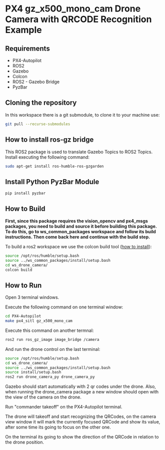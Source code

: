 # PX4 gz_x500_mono_cam Drone Camera with QRCODE Recognition Example


## Requirements

- PX4-Autopilot
- ROS2
- Gazebo
- Colcon
- ROS2 - Gazebo Bridge
- PyzBar

## Cloning the repository

In this workspace there is a git submodule, to clone it to your machine use:

```bash
git pull --recurse-submodules
```

## How to install ros-gz bridge

This ROS2 package is used to translate Gazebo Topics to ROS2 Topics. Install executing the following command:

```bash
sudo apt-get install ros-humble-ros-gzgarden
```

## Install Python PyzBar Module

```bash
pip install pyzbar
```

## How to Build

**First, since this package requires the vision_opencv and px4_msgs packages, you need to build and source it before building this package. To do this, go to ws_common_packages workspace and follow its build instructions. Then come back here and continue with the build step.**

To build a ros2 workspace we use the  colcon build tool ([how to install](https://github.com/Ararabots-UFMS/Drone/blob/main/Tutoriais/SETUP.md)):

```bash
source /opt/ros/humble/setup.bash
source ../ws_common_packages/install/setup.bash
cd ws_drone_camera/
colcon build
```

## How to Run

Open 3 terminal windows.

Execute the following command on one terminal window:

```bash
cd PX4-Autopilot
make px4_sitl gz_x500_mono_cam
```

Execute this command on another termnal:

```bash
ros2 run ros_gz_image image_bridge /camera
```

And run the drone control on the last terminal:

```bash
source /opt/ros/humble/setup.bash
cd ws_drone_camera/
source ../ws_common_packages/install/setup.bash
source install/setup.bash
ros2 run drone_camera_py drone_camera_py
```

Gazebo should start automatically with 2 qr codes under the drone.
Also, when running the drone_camera package a new window should open with the view of the camera on the drone.

Run "commander takeoff" on the PX4-Autopilot terminal.

The drone will takeoff and start recognizing the QRCodes, on the camera view window it will mark the currently focused QRCode and show its value, after some time its going to focus on the other one.

On the terminal its going to show the direction of the QRCode in relation to the drone position.
